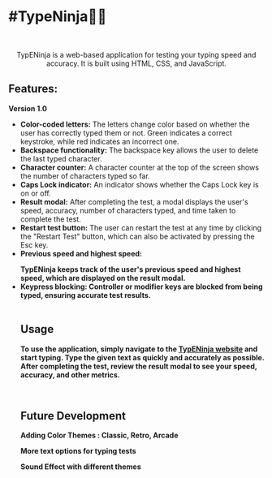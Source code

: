 <h1>#TypeNinja🥷🏾</h1>
<br>
<p align="center">TypENinja is a web-based application for testing your typing speed and accuracy. It is built using HTML, CSS, and JavaScript.</p>

<h2>Features: </h2>
<p><b>Version 1.0</b></p>
<ul>
<li><b>Color-coded letters:</b> The letters change color based on whether the user has correctly typed them or not. Green indicates a correct keystroke, while red indicates an incorrect one.</li>
<li><b>Backspace functionality:</b> The backspace key allows the user to delete the last typed character.</li>
<li><b>Character counter:</b> A character counter at the top of the screen shows the number of characters typed so far.</li>
<li><b>Caps Lock indicator:</b> An indicator shows whether the Caps Lock key is on or off.</li>
<li><b>Result modal:</b> After completing the test, a modal displays the user's speed, accuracy, number of characters typed, and time taken to complete the test.</li>
<li><b>Restart test button:</b> The user can restart the test at any time by clicking the "Restart Test" button, which can also be activated by pressing the Esc key.</li>
<li><b>Previous speed and highest speed:</p> TypENinja keeps track of the user's previous speed and highest speed, which are displayed on the result modal.</li>
<li><b>Keypress blocking:</b> Controller or modifier keys are blocked from being typed, ensuring accurate test results.</li>

<br>
<h2>Usage</h2>
<p>To use the application, simply navigate to the <a href="https://keshav-aneja.github.io/TypeNinja">TypENinja website</a> and start typing. Type the given text as quickly and accurately as possible. After completing the test, review the result modal to see your speed, accuracy, and other metrics.</p>

<br>
<h2>Future Development</h2>
<p>Adding Color Themes : Classic, Retro, Arcade</p>
<p>More text options for typing tests</p>
<p>Sound Effect with different themes</p>